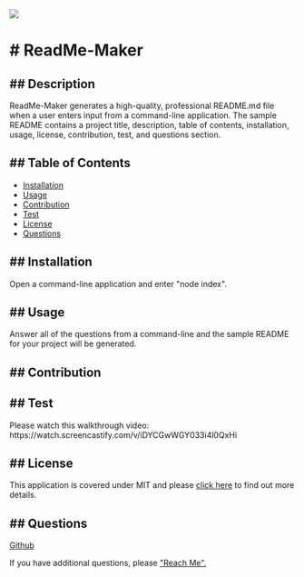 
<span>
    <img src="https://img.shields.io/badge/License-MIT-blue.svg">
    </span>
<h1># ReadMe-Maker</h1> 
<h2>## Description</h2>
    <p>ReadMe-Maker generates a high-quality, professional README.md file when a user enters input from a command-line application. The sample README contains a project title, description, table of contents, installation, usage, license, contribution, test, and questions section.</p>
<h2>## Table of Contents</h2>
    <ul>
        <li><a href="#installation">Installation</a></li>
        <li><a href="#usage">Usage</a></li>
        <li><a href="#contribution">Contribution</a></li>
        <li><a href="#test">Test</a></li>
        <li><a href="#license">License</a></li>
        <li><a href="#questions">Questions</a></li>
    </ul>
<h2 id="installation">## Installation</h2>
    <p>Open a command-line application and enter "node index".</p>
<h2 id="usage">## Usage</h2>
    <p>Answer all of the questions from a command-line and the sample README for your project will be generated.</p>
<h2 id="contribution">## Contribution</h2>
    <p></p>
<h2 id="test">## Test</h2>
    <p>Please watch this walkthrough video: https://watch.screencastify.com/v/iDYCGwWGY033i4l0QxHi</p>
<h2 id="license">## License</h2>
    <p>
      This application is covered under MIT and please <a href="https://choosealicense.com/licenses/">click here</a> to find out more details.
    </p>
<h2 id="questions">## Questions</h2>
    <p><a href="https://github.com/khklee">Github</a></p>
    <p>If you have additional questions, please <a href="mailto: amorfati38@gmail.com">"Reach Me".</a><p>            
  